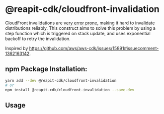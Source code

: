 # @reapit-cdk/cloudfront-invalidation
CloudFront invalidations are [very error prone](https://github.com/aws/aws-cdk/issues/15891#issuecomment-966456154), making it hard to invalidate distributions reliably. This construct aims to solve this problem by using a step function which is triggered on stack update, and uses exponential backoff to retry the invalidation.

Inspired by https://github.com/aws/aws-cdk/issues/15891#issuecomment-1362163142.

## npm Package Installation:
```sh
yarn add --dev @reapit-cdk/cloudfront-invalidation
# or
npm install @reapit-cdk/cloudfront-invalidation --save-dev
```

## Usage
```ts

```